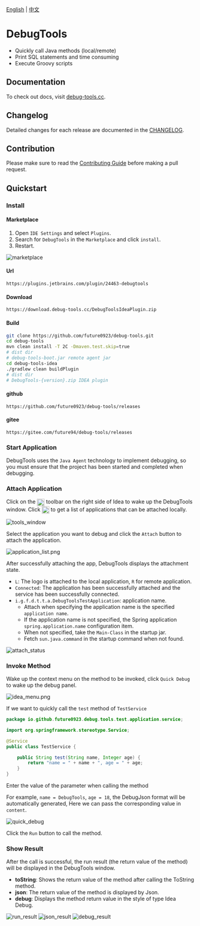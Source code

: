 [English](README.md) | [中文](README-zh.md)

# DebugTools

- Quickly call Java methods (local/remote)
- Print SQL statements and time consuming
- Execute Groovy scripts

## Documentation

To check out docs, visit [debug-tools.cc](https://debug-tools.cc).

## Changelog

Detailed changes for each release are documented in the [CHANGELOG](https://github.com/future0923/debug-tools/blob/main/CHANGELOG.md).

## Contribution

Please make sure to read the [Contributing Guide](https://github.com/future0923/debug-tools/blob/main/.github/contributing.md) before making a pull request.

## Quickstart

### Install

#### Marketplace

1. Open `IDE Settings` and select `Plugins`.
2. Search for `DebugTools` in the `Marketplace` and click `install`.
3. Restart.

![marketplace](/docs/public/images/marketplace.png)

#### Url

```text
https://plugins.jetbrains.com/plugin/24463-debugtools
```

#### Download

```text
https://download.debug-tools.cc/DebugToolsIdeaPlugin.zip
```

#### Build

```sh 
git clone https://github.com/future0923/debug-tools.git
cd debug-tools
mvn clean install -T 2C -Dmaven.test.skip=true
# dist dir
# debug-tools-boot.jar remote agent jar
cd debug-tools-idea
./gradlew clean buildPlugin
# dist dir
# DebugTools-{version}.zip IDEA plugin
```

#### github

```text
https://github.com/future0923/debug-tools/releases
```

#### gitee

```text
https://gitee.com/future94/debug-tools/releases
```

### Start Application

DebugTools uses the `Java Agent` technology to implement debugging, so you must ensure that the project has been started and completed when debugging.

### Attach Application

Click on the <img src="/docs/public/pluginIcon.svg" style="display: inline-block; width: 20px; height: 20px; vertical-align: middle;" /> toolbar on the right side of Idea to wake up the DebugTools window. Click <img src="/docs/public/icon/add.svg" alt="加号" style="display: inline-block; width: 20px; height: 20px; vertical-align: middle;" /> to get a list of applications that can be attached locally.

![tools_window](/docs/public/images/tools_window.png)

Select the application you want to debug and click the `Attach` button to attach the application.

![application_list.png](/docs/public/images/application_list.png)

After successfully attaching the app, DebugTools displays the attachment state.
- `L`: The logo is attached to the local application, `R` for remote application.
- `Connected`: The application has been successfully attached and the service has been successfully connected.
- `i.g.f.d.t.t.a.DebugToolsTestApplication`: application name.
  - Attach when specifying the application name is the specified `application name`.
  - If the application name is not specified, the Spring application `spring.application.name` configuration item.
  - When not specified, take the `Main-Class` in the startup jar.
  - Fetch `sun.java.command` in the startup command when not found.

![attach_status](/docs/public/images/attach_status.png)

### Invoke Method

Wake up the context menu on the method to be invoked, click `Quick Debug` to wake up the debug panel.

![idea_menu.png](/docs/public/images/idea_menu.png)

If we want to quickly call the `test` method of `TestService`

```java
package io.github.future0923.debug.tools.test.application.service;

import org.springframework.stereotype.Service;

@Service
public class TestService {

    public String test(String name, Integer age) {
        return "name = " + name + ", age = " + age;
    }
}
```

Enter the value of the parameter when calling the method

For example, `name = DebugTools`, `age = 18`, the DebugJson format will be automatically generated, Here we can pass the corresponding value in `content`.

![quick_debug](/docs/public/images/quick_debug.png)

Click the `Run` button to call the method.

### Show Result

After the call is successful, the run result (the return value of the method) will be displayed in the DebugTools window.

- **toString**: Shows the return value of the method after calling the ToString method.
- **json**: The return value of the method is displayed by Json.
- **debug**: Displays the method return value in the style of type Idea Debug.

![run_result](/docs/public/images/run_result.png)
![json_result](/docs/public/images/json_result.png)
![debug_result](/docs/public/images/debug_result.png)